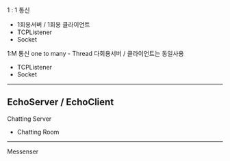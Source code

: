 1 : 1 통신
 - 1회용서버 / 1회용 클라이언트
 - TCPListener
 - Socket

1:M 통신
one to many - Thread 다회용서버 / 클라이언트는 동일사용
- TCPListener
- Socket
------------------------------------------------------------
EchoServer / EchoClient
-------------------------------------------------------------
Chatting Server
 - Chatting Room
--------------------------------------------------------------
Messenser
